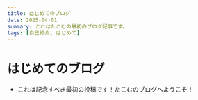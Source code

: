 ```yaml
---
title: はじめてのブログ
date: 2025-04-01
summary: これはたこむの最初のブログ記事です。
tags: [自己紹介, はじめて]
---
```


# はじめてのブログ

* これは記念すべき最初の投稿です！たこむのブログへようこそ！